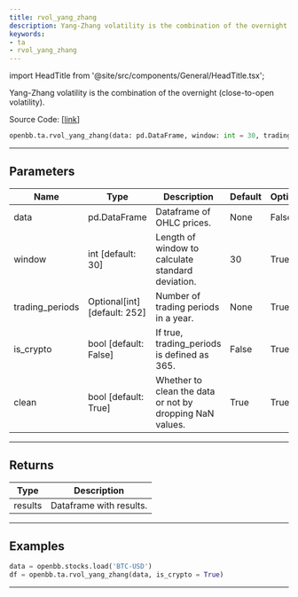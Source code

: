 ```yaml
---
title: rvol_yang_zhang
description: Yang-Zhang volatility is the combination of the overnight (close-to-open volatility)
keywords:
- ta
- rvol_yang_zhang
---
```


import HeadTitle from '@site/src/components/General/HeadTitle.tsx';

<HeadTitle title="ta.rvol_yang_zhang - Reference | OpenBB SDK Docs" />

Yang-Zhang volatility is the combination of the overnight (close-to-open volatility).

Source Code: [[link](https://github.com/OpenBB-finance/OpenBBTerminal/tree/main/openbb_terminal/common/technical_analysis/volatility_model.py#L491)]

```python wordwrap
openbb.ta.rvol_yang_zhang(data: pd.DataFrame, window: int = 30, trading_periods: Optional[int] = None, is_crypto: bool = False, clean: Any = True)
```

---

## Parameters

| Name | Type | Description | Default | Optional |
| ---- | ---- | ----------- | ------- | -------- |
| data | pd.DataFrame | Dataframe of OHLC prices. | None | False |
| window | int [default: 30] | Length of window to calculate standard deviation. | 30 | True |
| trading_periods | Optional[int] [default: 252] | Number of trading periods in a year. | None | True |
| is_crypto | bool [default: False] | If true, trading_periods is defined as 365. | False | True |
| clean | bool [default: True] | Whether to clean the data or not by dropping NaN values. | True | True |


---

## Returns

| Type | Description |
| ---- | ----------- |
| results | Dataframe with results. |
---

## Examples

```python
data = openbb.stocks.load('BTC-USD')
df = openbb.ta.rvol_yang_zhang(data, is_crypto = True)
```

---

